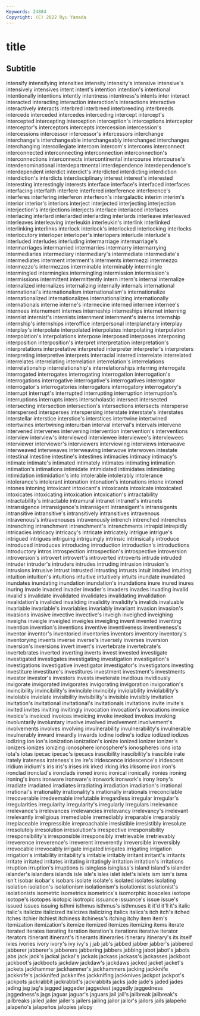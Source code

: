 ```yaml
---
Keywords: 24884
Copyright: (C) 2022 Ryu Yamada
---
```



# title

## Subtitle
intensify intensifying intensities intensity
intensity's intensive intensive's intensively intensives intent intent's intention intention's intentional
intentionally intentions intently intentness intentness's intents inter interact interacted interacting
interaction interaction's interactions interactive interactively interacts interbred interbreed interbreeding interbreeds
intercede interceded intercedes interceding intercept intercept's intercepted intercepting interception interception's
interceptions interceptor interceptor's interceptors intercepts intercession intercession's intercessions intercessor intercessor's
intercessors interchange interchange's interchangeable interchangeably interchanged interchanges interchanging intercollegiate intercom
intercom's intercoms interconnect interconnected interconnecting interconnection interconnection's interconnections interconnects intercontinental
intercourse intercourse's interdenominational interdepartmental interdependence interdependence's interdependent interdict interdict's interdicted
interdicting interdiction interdiction's interdicts interdisciplinary interest interest's interested interesting interestingly
interests interface interface's interfaced interfaces interfacing interfaith interfere interfered interference
interference's interferes interfering interferon interferon's intergalactic interim interim's interior interior's
interiors interject interjected interjecting interjection interjection's interjections interjects interlace interlaced
interlaces interlacing interlard interlarded interlarding interlards interleave interleaved interleaves interleaving
interleukin interleukin's interlink interlinked interlinking interlinks interlock interlock's interlocked interlocking
interlocks interlocutory interloper interloper's interlopers interlude interlude's interluded interludes interluding
intermarriage intermarriage's intermarriages intermarried intermarries intermarry intermarrying intermediaries intermediary intermediary's
intermediate intermediate's intermediates interment interment's interments intermezzi intermezzo intermezzo's intermezzos
interminable interminably intermingle intermingled intermingles intermingling intermission intermission's intermissions intermittent
intermittently intern intern's internal internalize internalized internalizes internalizing internally internals
international international's internationalism internationalism's internationalize internationalized internationalizes internationalizing internationally internationals
interne interne's internecine interned internee internee's internees internement internes interneship
interneships internet interning internist internist's internists internment internment's interns internship
internship's internships interoffice interpersonal interplanetary interplay interplay's interpolate interpolated interpolates
interpolating interpolation interpolation's interpolations interpose interposed interposes interposing interposition interposition's
interpret interpretation interpretation's interpretations interpretative interpreted interpreter interpreter's interpreters interpreting
interpretive interprets interracial interred interrelate interrelated interrelates interrelating interrelation interrelation's
interrelations interrelationship interrelationship's interrelationships interring interrogate interrogated interrogates interrogating interrogation
interrogation's interrogations interrogative interrogative's interrogatives interrogator interrogator's interrogatories interrogators interrogatory
interrogatory's interrupt interrupt's interrupted interrupting interruption interruption's interruptions interrupts inters
interscholastic intersect intersected intersecting intersection intersection's intersections intersects intersperse interspersed
intersperses interspersing interstate interstate's interstates interstellar interstice interstice's interstices intertwine
intertwined intertwines intertwining interurban interval interval's intervals intervene intervened intervenes
intervening intervention intervention's interventions interview interview's interviewed interviewee interviewee's interviewees
interviewer interviewer's interviewers interviewing interviews interweave interweaved interweaves interweaving interwove
interwoven intestate intestinal intestine intestine's intestines intimacies intimacy intimacy's intimate
intimate's intimated intimately intimates intimating intimation intimation's intimations intimidate intimidated
intimidates intimidating intimidation intimidation's into intolerable intolerably intolerance intolerance's intolerant
intonation intonation's intonations intone intoned intones intoning intoxicant intoxicant's intoxicants
intoxicate intoxicated intoxicates intoxicating intoxication intoxication's intractability intractability's intractable intramural
intranet intranet's intranets intransigence intransigence's intransigent intransigent's intransigents intransitive intransitive's
intransitively intransitives intravenous intravenous's intravenouses intravenously intrench intrenched intrenches intrenching
intrenchment intrenchment's intrenchments intrepid intrepidly intricacies intricacy intricacy's intricate intricately
intrigue intrigue's intrigued intrigues intriguing intriguingly intrinsic intrinsically introduce introduced
introduces introducing introduction introduction's introductions introductory intros introspection introspection's introspective
introversion introversion's introvert introvert's introverted introverts intrude intruded intruder intruder's
intruders intrudes intruding intrusion intrusion's intrusions intrusive intrust intrusted intrusting
intrusts intuit intuited intuiting intuition intuition's intuitions intuitive intuitively intuits
inundate inundated inundates inundating inundation inundation's inundations inure inured inures
inuring invade invaded invader invader's invaders invades invading invalid invalid's
invalidate invalidated invalidates invalidating invalidation invalidation's invalided invaliding invalidity invalidity's
invalids invaluable invariable invariable's invariables invariably invariant invasion invasion's invasions
invasive invective invective's inveigh inveighed inveighing inveighs inveigle inveigled inveigles
inveigling invent invented inventing invention invention's inventions inventive inventiveness inventiveness's
inventor inventor's inventoried inventories inventors inventory inventory's inventorying invents inverse
inverse's inversely inverses inversion inversion's inversions invert invert's invertebrate invertebrate's
invertebrates inverted inverting inverts invest invested investigate investigated investigates investigating
investigation investigation's investigations investigative investigator investigator's investigators investing investiture investiture's
investitures investment investment's investments investor investor's investors invests inveterate invidious
invidiously invigorate invigorated invigorates invigorating invigoration invigoration's invincibility invincibility's invincible
invincibly inviolability inviolability's inviolable inviolate invisibility invisibility's invisible invisibly invitation
invitation's invitational invitational's invitationals invitations invite invite's invited invites inviting
invitingly invocation invocation's invocations invoice invoice's invoiced invoices invoicing invoke
invoked invokes invoking involuntarily involuntary involve involved involvement involvement's involvements
involves involving invulnerability invulnerability's invulnerable invulnerably inward inwardly inwards iodine
iodine's iodize iodized iodizes iodizing ion ion's ionization ionization's ionize
ionized ionizer ionizer's ionizers ionizes ionizing ionosphere ionosphere's ionospheres ions
iota iota's iotas ipecac ipecac's ipecacs irascibility irascibility's irascible irate
irately irateness irateness's ire ire's iridescence iridescence's iridescent iridium iridium's
iris iris's irises irk irked irking irks irksome iron iron's
ironclad ironclad's ironclads ironed ironic ironical ironically ironies ironing ironing's
irons ironware ironware's ironwork ironwork's irony irony's irradiate irradiated irradiates
irradiating irradiation irradiation's irrational irrational's irrationality irrationality's irrationally irrationals irreconcilable
irrecoverable irredeemable irrefutable irregardless irregular irregular's irregularities irregularity irregularity's irregularly
irregulars irrelevance irrelevance's irrelevances irrelevancies irrelevancy irrelevancy's irrelevant irrelevantly irreligious
irremediable irremediably irreparable irreparably irreplaceable irrepressible irreproachable irresistible irresistibly irresolute
irresolutely irresolution irresolution's irrespective irresponsibility irresponsibility's irresponsible irresponsibly irretrievable irretrievably
irreverence irreverence's irreverent irreverently irreversible irreversibly irrevocable irrevocably irrigate irrigated
irrigates irrigating irrigation irrigation's irritability irritability's irritable irritably irritant irritant's
irritants irritate irritated irritates irritating irritatingly irritation irritation's irritations irruption
irruption's irruptions is isinglass isinglass's island island's islander islander's islanders
islands isle isle's isles islet islet's islets ism ism's isms
isn't isobar isobar's isobars isolate isolate's isolated isolates isolating isolation
isolation's isolationism isolationism's isolationist isolationist's isolationists isometric isometrics isometrics's isomorphic
isosceles isotope isotope's isotopes isotopic isotropic issuance issuance's issue issue's
issued issues issuing isthmi isthmus isthmus's isthmuses it it'd it'll
it's italic italic's italicize italicized italicizes italicizing italics italics's itch
itch's itched itches itchier itchiest itchiness itchiness's itching itchy item
item's itemization itemization's itemize itemized itemizes itemizing items iterate iterated
iterates iterating iteration iteration's iterations iterative iterator iterators itinerant itinerant's
itinerants itineraries itinerary itinerary's its itself ivies ivories ivory ivory's
ivy ivy's j jab jab's jabbed jabber jabber's jabbered jabberer
jabberer's jabberers jabbering jabbers jabbing jabot jabot's jabots jabs jack
jack's jackal jackal's jackals jackass jackass's jackasses jackboot jackboot's jackboots
jackdaw jackdaw's jackdaws jacked jacket jacket's jackets jackhammer jackhammer's jackhammers
jacking jackknife jackknife's jackknifed jackknifes jackknifing jackknives jackpot jackpot's jackpots
jackrabbit jackrabbit's jackrabbits jacks jade jade's jaded jades jading jag
jag's jagged jaggeder jaggedest jaggedly jaggedness jaggedness's jags jaguar jaguar's
jaguars jail jail's jailbreak jailbreak's jailbreaks jailed jailer jailer's jailers
jailing jailor jailor's jailors jails jalapeño jalapeño's jalapeños jalopies jalopy

